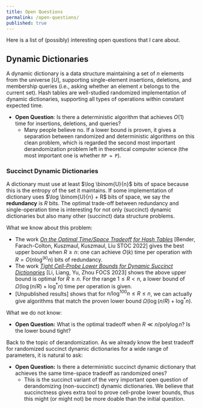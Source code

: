 ```yaml
---
title: Open Questions
permalink: /open-questions/
published: true
---
```


Here is a list of (possibly) interesting open questions that I care about.

## Dynamic Dictionaries

A dynamic dictionary is a data structure maintaining a set of $n$ elements from the universe $[U]$, supporting single-element insertions, deletions, and membership queries (i.e., asking whether an element $x$ belongs to the current set). Hash tables are well-studied randomized implementation of dynamic dictionaries, supporting all types of operations within constant expected time.

- **Open Question**: Is there a deterministic algorithm that achieves $O(1)$ time for insertions, deletions, and queries?
  - Many people believe no. If a lower bound is proven, it gives a separation between randomized and deterministic algorithms on this clean problem, which is regarded the second most important derandomization problem left in theoretical computer science (the most important one is whether `RP = P`).

### Succinct Dynamic Dictionaries

A dictionary must use at least $\log \binom{U}{n}$ bits of space because this is the entropy of the set it maintains. If some implementation of dictionary uses $\log \binom{U}{n} + R$ bits of space, we say the **redundancy** is $R$ bits. The optimal trade-off between redundancy and single-operation time is interesting for not only (succinct) dynamic dictionaries but also many other (succinct) data structure problems.

What we know about this problem:

- The work *[On the Optimal Time/Space Tradeoff for Hash Tables](https://arxiv.org/abs/2111.00602)* [Bender, Farach-Colton, Kuszmaul, Kuszmaul, Liu STOC 2022] gives the best upper bound when $R \ge n$: one can achieve $O(k)$ time per operation with $R = O(n \log^{(k)} n)$ bits of redundancy.
- The work *[Tight Cell-Probe Lower Bounds for Dynamic Succinct Dictionaries](https://arxiv.org/abs/2306.02253)* [Li, Liang, Yu, Zhou FOCS 2023] shows the above upper bound is optimal for $R \ge n$. For the range $1 \le R < n$, a lower bound of $\Omega(\log (n/R) + \log^* n)$ time per operation is given.
- [Unpublished results] shows that for $n / \log^{100} n \le R \le n$, we can actually give algorithms that match the proven lower bound $\Omega(\log (n/R) + \log^* n)$.

What we do not know:

- **Open Question:** What is the optimal tradeoff when $R \ll n / \text{poly} \log n$? Is the lower bound tight?

Back to the topic of derandomization. As we already know the best tradeoff for randomized succinct dynamic dictionaries for a wide range of parameters, it is natural to ask:

- **Open Question:** Is there a deterministic succinct dynamic dictionary that achieves the same time-space tradeoff as randomized ones?
  - This is the succinct variant of the very important open question of derandomizing (non-succinct) dynamic dictionaries. We believe that succinctness gives extra tool to prove cell-probe lower bounds, thus this might (or might not) be more doable than the initial question.
